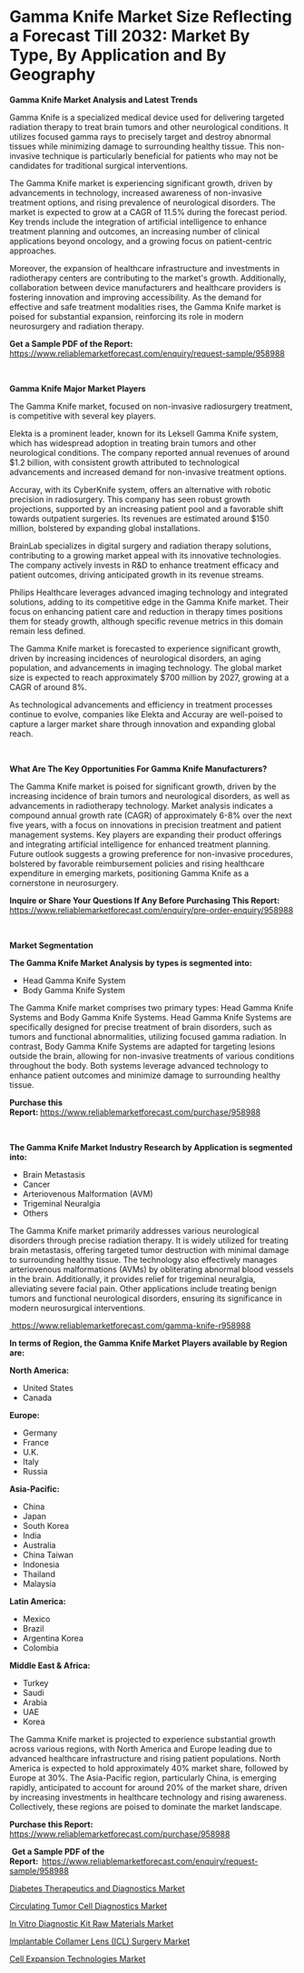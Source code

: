 <p><h1>Gamma Knife Market Size Reflecting a Forecast Till 2032: Market By Type, By Application and By Geography</h1></p><p><strong>Gamma Knife Market Analysis and Latest Trends</strong></p>
<p><p>Gamma Knife is a specialized medical device used for delivering targeted radiation therapy to treat brain tumors and other neurological conditions. It utilizes focused gamma rays to precisely target and destroy abnormal tissues while minimizing damage to surrounding healthy tissue. This non-invasive technique is particularly beneficial for patients who may not be candidates for traditional surgical interventions.</p><p>The Gamma Knife market is experiencing significant growth, driven by advancements in technology, increased awareness of non-invasive treatment options, and rising prevalence of neurological disorders. The market is expected to grow at a CAGR of 11.5% during the forecast period. Key trends include the integration of artificial intelligence to enhance treatment planning and outcomes, an increasing number of clinical applications beyond oncology, and a growing focus on patient-centric approaches.</p><p>Moreover, the expansion of healthcare infrastructure and investments in radiotherapy centers are contributing to the market's growth. Additionally, collaboration between device manufacturers and healthcare providers is fostering innovation and improving accessibility. As the demand for effective and safe treatment modalities rises, the Gamma Knife market is poised for substantial expansion, reinforcing its role in modern neurosurgery and radiation therapy.</p></p>
<p><strong>Get a Sample PDF of the Report:&nbsp;</strong> <a href="https://www.reliablemarketforecast.com/enquiry/request-sample/958988?utm_campaign=1899&utm_medium=2&utm_source=Github&utm_content=ia&utm_term=03032025&utm_id=gamma-knife">https://www.reliablemarketforecast.com/enquiry/request-sample/958988</a></p>
<p>&nbsp;</p>
<p><strong>Gamma Knife Major Market Players</strong></p>
<p><p>The Gamma Knife market, focused on non-invasive radiosurgery treatment, is competitive with several key players. </p><p>Elekta is a prominent leader, known for its Leksell Gamma Knife system, which has widespread adoption in treating brain tumors and other neurological conditions. The company reported annual revenues of around $1.2 billion, with consistent growth attributed to technological advancements and increased demand for non-invasive treatment options.</p><p>Accuray, with its CyberKnife system, offers an alternative with robotic precision in radiosurgery. This company has seen robust growth projections, supported by an increasing patient pool and a favorable shift towards outpatient surgeries. Its revenues are estimated around $150 million, bolstered by expanding global installations.</p><p>BrainLab specializes in digital surgery and radiation therapy solutions, contributing to a growing market appeal with its innovative technologies. The company actively invests in R&D to enhance treatment efficacy and patient outcomes, driving anticipated growth in its revenue streams.</p><p>Philips Healthcare leverages advanced imaging technology and integrated solutions, adding to its competitive edge in the Gamma Knife market. Their focus on enhancing patient care and reduction in therapy times positions them for steady growth, although specific revenue metrics in this domain remain less defined.</p><p>The Gamma Knife market is forecasted to experience significant growth, driven by increasing incidences of neurological disorders, an aging population, and advancements in imaging technology. The global market size is expected to reach approximately $700 million by 2027, growing at a CAGR of around 8%. </p><p>As technological advancements and efficiency in treatment processes continue to evolve, companies like Elekta and Accuray are well-poised to capture a larger market share through innovation and expanding global reach.</p></p>
<p>&nbsp;</p>
<p><strong>What Are The Key Opportunities For Gamma Knife Manufacturers?</strong></p>
<p><p>The Gamma Knife market is poised for significant growth, driven by the increasing incidence of brain tumors and neurological disorders, as well as advancements in radiotherapy technology. Market analysis indicates a compound annual growth rate (CAGR) of approximately 6-8% over the next five years, with a focus on innovations in precision treatment and patient management systems. Key players are expanding their product offerings and integrating artificial intelligence for enhanced treatment planning. Future outlook suggests a growing preference for non-invasive procedures, bolstered by favorable reimbursement policies and rising healthcare expenditure in emerging markets, positioning Gamma Knife as a cornerstone in neurosurgery.</p></p>
<p><strong>Inquire or Share Your Questions If Any Before Purchasing This Report:</strong> <a href="https://www.reliablemarketforecast.com/enquiry/pre-order-enquiry/958988?utm_campaign=1899&utm_medium=2&utm_source=Github&utm_content=ia&utm_term=03032025&utm_id=gamma-knife">https://www.reliablemarketforecast.com/enquiry/pre-order-enquiry/958988</a></p>
<p>&nbsp;</p>
<p><strong>Market Segmentation</strong></p>
<p><strong>The Gamma Knife Market Analysis by types is segmented into:</strong></p>
<p><ul><li>Head Gamma Knife System</li><li>Body Gamma Knife System</li></ul></p>
<p><p>The Gamma Knife market comprises two primary types: Head Gamma Knife Systems and Body Gamma Knife Systems. Head Gamma Knife Systems are specifically designed for precise treatment of brain disorders, such as tumors and functional abnormalities, utilizing focused gamma radiation. In contrast, Body Gamma Knife Systems are adapted for targeting lesions outside the brain, allowing for non-invasive treatments of various conditions throughout the body. Both systems leverage advanced technology to enhance patient outcomes and minimize damage to surrounding healthy tissue.</p></p>
<p><strong>Purchase this Report:&nbsp;</strong><a href="https://www.reliablemarketforecast.com/purchase/958988?utm_campaign=1899&utm_medium=2&utm_source=Github&utm_content=ia&utm_term=03032025&utm_id=gamma-knife">https://www.reliablemarketforecast.com/purchase/958988</a></p>
<p>&nbsp;</p>
<p><strong>The Gamma Knife Market Industry Research by Application is segmented into:</strong></p>
<p><ul><li>Brain Metastasis</li><li>Cancer</li><li>Arteriovenous Malformation (AVM)</li><li>Trigeminal Neuralgia</li><li>Others</li></ul></p>
<p><p>The Gamma Knife market primarily addresses various neurological disorders through precise radiation therapy. It is widely utilized for treating brain metastasis, offering targeted tumor destruction with minimal damage to surrounding healthy tissue. The technology also effectively manages arteriovenous malformations (AVMs) by obliterating abnormal blood vessels in the brain. Additionally, it provides relief for trigeminal neuralgia, alleviating severe facial pain. Other applications include treating benign tumors and functional neurological disorders, ensuring its significance in modern neurosurgical interventions.</p></p>
<p><a href="https://www.reliablemarketforecast.com/gamma-knife-r958988?utm_campaign=1899&utm_medium=2&utm_source=Github&utm_content=ia&utm_term=03032025&utm_id=gamma-knife">&nbsp;https://www.reliablemarketforecast.com/gamma-knife-r958988</a></p>
<p><strong>In terms of Region, the Gamma Knife Market Players available by Region are:</strong></p>
<p>
    <p> <strong> North America: </strong>
        <ul>
            <li>United States</li>
            <li>Canada</li>
        </ul>
        </p> 
    <p> <strong> Europe: </strong>
        <ul>
            <li>Germany</li>
            <li>France</li>
            <li>U.K.</li>
            <li>Italy</li>
            <li>Russia</li>
        </ul>
        </p> 
    <p> <strong> Asia-Pacific: </strong>
        <ul>
            <li>China</li>
            <li>Japan</li>
            <li>South Korea</li>
            <li>India</li>
            <li>Australia</li>
            <li>China Taiwan</li>
            <li>Indonesia</li>
            <li>Thailand</li>
            <li>Malaysia</li>
        </ul>
        </p> 
    <p> <strong> Latin America: </strong>
        <ul>
            <li>Mexico</li>
            <li>Brazil</li>
            <li>Argentina Korea</li>
            <li>Colombia</li>
        </ul>
        </p> 
    <p> <strong> Middle East & Africa: </strong>
        <ul>
            <li>Turkey</li>
            <li>Saudi</li>
            <li>Arabia</li>
            <li>UAE</li>
            <li>Korea</li>
        </ul>
    </p>
    </p>
<p><p>The Gamma Knife market is projected to experience substantial growth across various regions, with North America and Europe leading due to advanced healthcare infrastructure and rising patient populations. North America is expected to hold approximately 40% market share, followed by Europe at 30%. The Asia-Pacific region, particularly China, is emerging rapidly, anticipated to account for around 20% of the market share, driven by increasing investments in healthcare technology and rising awareness. Collectively, these regions are poised to dominate the market landscape.</p></p>
<p><strong>Purchase this Report: </strong><a href="https://www.reliablemarketforecast.com/purchase/958988?utm_campaign=1899&utm_medium=2&utm_source=Github&utm_content=ia&utm_term=03032025&utm_id=gamma-knife">https://www.reliablemarketforecast.com/purchase/958988</a></p>
<p>&nbsp;<strong>Get a Sample PDF of the Report:&nbsp;&nbsp;</strong><a href="https://www.reliablemarketforecast.com/enquiry/request-sample/958988?utm_campaign=1899&utm_medium=2&utm_source=Github&utm_content=ia&utm_term=03032025&utm_id=gamma-knife">https://www.reliablemarketforecast.com/enquiry/request-sample/958988</a></p>
<p><strong></strong></p>
<p><p><a href="https://github.com/fraryatena85/Market-Research-Report-List-1/blob/main/diabetes-therapeutics-and-diagnostics-market.md?utm_campaign=1899&utm_medium=2&utm_source=Github&utm_content=ia&utm_term=03032025&utm_id=gamma-knife">Diabetes Therapeutics and Diagnostics Market</a></p><p><a href="https://github.com/alejnaouare/Market-Research-Report-List-1/blob/main/circulating-tumor-cell-diagnostics-market.md?utm_campaign=1899&utm_medium=2&utm_source=Github&utm_content=ia&utm_term=03032025&utm_id=gamma-knife">Circulating Tumor Cell Diagnostics Market</a></p><p><a href="https://github.com/bufkamaiahi7/Market-Research-Report-List-1/blob/main/in-vitro-diagnostic-kit-raw-materials-market.md?utm_campaign=1899&utm_medium=2&utm_source=Github&utm_content=ia&utm_term=03032025&utm_id=gamma-knife">In Vitro Diagnostic Kit Raw Materials Market</a></p><p><a href="https://github.com/wyettillesr4/Market-Research-Report-List-1/blob/main/implantable-collamer-lens-icl-surgery-market.md?utm_campaign=1899&utm_medium=2&utm_source=Github&utm_content=ia&utm_term=03032025&utm_id=gamma-knife">Implantable Collamer Lens (ICL) Surgery Market</a></p><p><a href="https://github.com/jolinolooman/Market-Research-Report-List-1/blob/main/cell-expansion-technologies-market.md?utm_campaign=1899&utm_medium=2&utm_source=Github&utm_content=ia&utm_term=03032025&utm_id=gamma-knife">Cell Expansion Technologies Market</a></p></p>